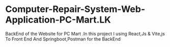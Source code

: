 # Computer-Repair-System-Web-Application-PC-Mart.LK
BackEnd of the Website for PC Mart .In this project I using React,Js &amp; Vite,js To Front End And Springboot,Postman for the BackEnd
